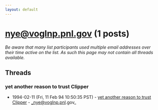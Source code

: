 ```yaml
---
layout: default
---
```


# nye@voglnp.pnl.gov (1 posts)

_Be aware that many list participants used multiple email addresses over their time active on the list. As such this page may not contain all threads available._

## Threads

### yet another reason to trust Clipper
+ 1994-02-11 (Fri, 11 Feb 94 10:50:35 PST) - [yet another reason to trust Clipper](/archive/1994/02/5d6ed301ca629dc5a5dd53eaf948420a65c5854b571311039f6c427e16e758b4) - _nye@voglnp.pnl.gov_

